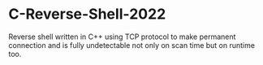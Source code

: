 # C-Reverse-Shell-2022
Reverse shell written in C++ using TCP protocol to make permanent connection and is fully undetectable not only on scan time but on runtime too.
